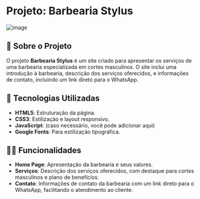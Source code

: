 # Projeto: Barbearia Stylus

![image](https://github.com/user-attachments/assets/8a0ba740-cfdf-48b8-b327-e2a9f2117adb)

## 📌 Sobre o Projeto
O projeto **Barbearia Stylus** é um site criado para apresentar os serviços de uma barbearia especializada em cortes masculinos. O site inclui uma introdução à barbearia, descrição dos serviços oferecidos, e informações de contato, incluindo um link direto para o WhatsApp.

## 🚀 Tecnologias Utilizadas
- **HTML5**: Estruturação da página.
- **CSS3**: Estilização e layout responsivo.
- **JavaScript**: (caso necessário, você pode adicionar aqui)
- **Google Fonts**: Para estilização tipográfica.

## 🧑‍💼 Funcionalidades
- **Home Page**: Apresentação da barbearia e seus valores.
- **Serviços**: Descrição dos serviços oferecidos, com destaque para cortes masculinos e plano de benefícios.
- **Contato**: Informações de contato da barbearia com um link direto para o WhatsApp, facilitando o atendimento ao cliente.
